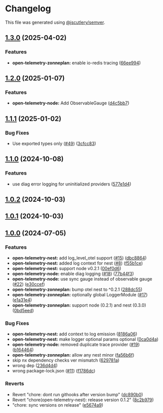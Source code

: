 # Changelog

This file was generated using [@jscutlery/semver](https://github.com/jscutlery/semver).

## [1.3.0](https://github.com/zonneplan/open-telemetry-js/compare/v1.2.0...v1.3.0) (2025-04-02)


### Features

* **open-telemetry-zonneplan:** enable io-redis tracing ([66ee994](https://github.com/zonneplan/open-telemetry-js/commit/66ee994d1e2d44cac1621ad6b1f0f5319d2b4ca3))

## [1.2.0](https://github.com/zonneplan/open-telemetry-js/compare/v1.1.1...v1.2.0) (2025-01-07)


### Features

* **open-telemetry-node:** Add ObservableGauge ([d4c5bb7](https://github.com/zonneplan/open-telemetry-js/commit/d4c5bb768a48ae5920338aefeea6d6b5c62bb736))

## [1.1.1](https://github.com/zonneplan/open-telemetry-js/compare/v1.1.0...v1.1.1) (2025-01-02)


### Bug Fixes

* Use exported types only ([#49](https://github.com/zonneplan/open-telemetry-js/issues/49)) ([3cfcc83](https://github.com/zonneplan/open-telemetry-js/commit/3cfcc83c99fd19303b1cf05c54527557229b4728))

## [1.1.0](https://github.com/zonneplan/open-telemetry-js/compare/v1.0.2...v1.1.0) (2024-10-08)


### Features

* use diag error logging for uninitialized providers ([577e1d4](https://github.com/zonneplan/open-telemetry-js/commit/577e1d47578616c62d0514709144b3d704f3bd63))

## [1.0.2](https://github.com/zonneplan/open-telemetry-js/compare/v1.0.1...v1.0.2) (2024-10-03)

## [1.0.1](https://github.com/zonneplan/open-telemetry-js/compare/v1.0.0...v1.0.1) (2024-10-03)

## [1.0.0](https://github.com/zonneplan/open-telemetry-js/compare/v0.1.0...v1.0.0) (2024-07-05)


### Features

* **open-telemetry-nest:** add log_level_otel support ([#15](https://github.com/zonneplan/open-telemetry-js/issues/15)) ([dbc8864](https://github.com/zonneplan/open-telemetry-js/commit/dbc8864c627b69225cc19cbdbbd9e2bccc74099a))
* **open-telemetry-nest:** added log context for nest ([#8](https://github.com/zonneplan/open-telemetry-js/issues/8)) ([f55b1ce](https://github.com/zonneplan/open-telemetry-js/commit/f55b1ce31f7963682f16014f9ab2f1de32ed1fa9))
* **open-telemetry-nest:** support node v0.2.1 ([00ef0d6](https://github.com/zonneplan/open-telemetry-js/commit/00ef0d62e81b26ec458e8814ed43b29ce0b71c12))
* **open-telemetry-node:** enable diag logging ([#18](https://github.com/zonneplan/open-telemetry-js/issues/18)) ([77b44f3](https://github.com/zonneplan/open-telemetry-js/commit/77b44f331533bc676f7a46af40ba6735dea1f301))
* **open-telemetry-node:** use sync gauge instead of observable gauge ([#22](https://github.com/zonneplan/open-telemetry-js/issues/22)) ([e30ccef](https://github.com/zonneplan/open-telemetry-js/commit/e30ccef9e665191fec683c05861b7e6c66a8a54d))
* **open-telemetry-zonneplan:** bump otel nest to ^0.2.1 ([288dc55](https://github.com/zonneplan/open-telemetry-js/commit/288dc55b65cffe24ae3dbc0c83e48ce45811bb98))
* **open-telemetry-zonneplan:** optionally global LoggerModule ([#17](https://github.com/zonneplan/open-telemetry-js/issues/17)) ([e1a31e4](https://github.com/zonneplan/open-telemetry-js/commit/e1a31e45683a896e4ca72c53800235d13d2d1992))
* **open-telemetry-zonneplan:** support node (0.2.1) and nest (0.3.0) ([0bd5eed](https://github.com/zonneplan/open-telemetry-js/commit/0bd5eedb1c4685d9072916f4d09dd35ce2b6c8cd))


### Bug Fixes

* **open-telemetry-nest:** add context to log emission ([8186a06](https://github.com/zonneplan/open-telemetry-js/commit/8186a06329656b332015cf026196e07e02dc4b38))
* **open-telemetry-nest:** make logger optional params optional ([0ca0d4a](https://github.com/zonneplan/open-telemetry-js/commit/0ca0d4a61105051daa78770d950d8302bad6b2cd))
* **open-telemetry-node:** removed duplicate trace provider ([#19](https://github.com/zonneplan/open-telemetry-js/issues/19)) ([b164464](https://github.com/zonneplan/open-telemetry-js/commit/b164464ac8b1f90e7effcfaced3ed1b3a71c2f6d))
* **open-telemetry-zonneplan:** allow any nest minor ([fa56b6f](https://github.com/zonneplan/open-telemetry-js/commit/fa56b6f0bcbc13240a39e2efc92b5a52b1236463))
* skip nx dependency checks ver mismatch ([629781a](https://github.com/zonneplan/open-telemetry-js/commit/629781a058fa86b891e66f2b3aecea2e41dc91a8))
* wrong dep ([236d4d4](https://github.com/zonneplan/open-telemetry-js/commit/236d4d4351a86506d4d1beaa91e8e1f6ce622f5f))
* wrong package-lock.json ([#11](https://github.com/zonneplan/open-telemetry-js/issues/11)) ([f1786dc](https://github.com/zonneplan/open-telemetry-js/commit/f1786dcc2e277466425ba237a1362661f15788c1))


### Reverts

* Revert "chore: dont run githooks after version bump" ([dc890b0](https://github.com/zonneplan/open-telemetry-js/commit/dc890b023fa6f2687fbf8040284d1428abe17b4f))
* Revert "chore(open-telemetry-nest): release version 0.1.2" ([8c2b979](https://github.com/zonneplan/open-telemetry-js/commit/8c2b979b9f8f5fc365b23fe1d7f2eeda5a850f77))
* "chore: sync versions on release" ([e5674a9](https://github.com/zonneplan/open-telemetry-js/commit/e5674a9a8fa11770adbd24c91d52b2965c677091))
